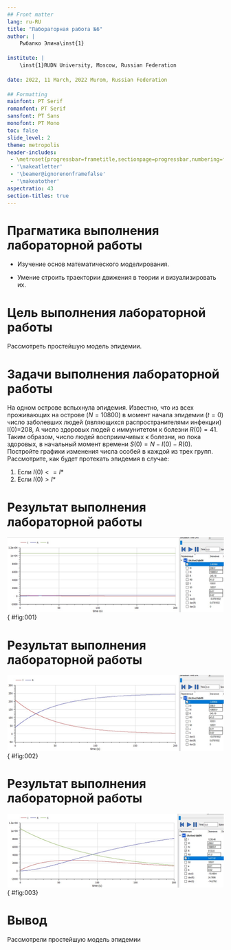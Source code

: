 ```yaml
---
## Front matter
lang: ru-RU
title: "Лабораторная работа №6"
author: |
    Рыбалко Элина\inst{1}

institute: |
	\inst{1}RUDN University, Moscow, Russian Federation
  
date: 2022, 11 March, 2022 Murom, Russian Federation  

## Formatting
mainfont: PT Serif
romanfont: PT Serif
sansfont: PT Sans
monofont: PT Mono
toc: false
slide_level: 2
theme: metropolis
header-includes: 
 - \metroset{progressbar=frametitle,sectionpage=progressbar,numbering=fraction}
 - '\makeatletter'
 - '\beamer@ignorenonframefalse'
 - '\makeatother'
aspectratio: 43
section-titles: true
---
```


# Прагматика выполнения лабораторной работы 

 - Изучение основ математического моделирования.

 - Умение строить траектории движения в теории и визуализировать их.

# Цель выполнения лабораторной работы

  Рассмотреть простейшую модель эпидемии.

# Задачи выполнения лабораторной работы

  На одном острове вспыхнула эпидемия. Известно, что из всех проживающих на острове ($N=10800$) в момент начала эпидемии $(t=0)$ число заболевших людей (являющихся распространителями инфекции) I(0)=208, А число здоровых людей с иммунитетом к болезни $R(0)=41$. Таким образом, число людей восприимчивых к болезни, но пока здоровых, в начальный момент времени $S(0)=N-I(0)-R(0)$.
  Постройте графики изменения числа особей в каждой из трех групп.  
  Рассмотрите, как будет протекать эпидемия в случае:  
  1) Если $I(0)<=I$*  
  2) Если $I(0)>I$* 


# Результат выполнения лабораторной работы

  ![Динамика изменения числа людей в каждой из трех групп в случае 1 с параметром S](image/fig001.png){ #fig:001} 

# Результат выполнения лабораторной работы

  ![Динамика изменения числа людей в каждой из трех групп в случае 1](image/fig002.png){ #fig:002}

# Результат выполнения лабораторной работы

  ![Динамика изменения числа людей в каждой из трех групп в случае 2](image/fig003.png){ #fig:003} 


# Вывод

  Рассмотрели простейшую модель эпидемии
